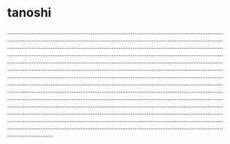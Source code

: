 # tanoshi

..................................................................................................................................................................................................................................................................................................................................................................................................................................................................................................................................................................................................................................................................................................................................................................................................................................................................................................................................................................................................................................................................................................................................................................................................................................................................................................................................................................................................................................................................................................................................................................................................................................................................................................................................................................................................................................